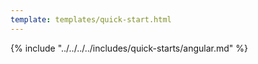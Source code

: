 ```yaml
---
template: templates/quick-start.html
---
```


<script>
  const meta = {
    what_you_will_learn: [
      "Create new Angular app",
      "Install <a href='https://www.npmjs.com/package/angular-oauth2-oidc' target='_blank'>angular-oauth2-oidc</a> package",
      "Add user login and logout",
      "Display user profile information"
    ],
    prerequisites: [
      "About 15 minutes",
      "<a href='{{ base_path }}/get-started/quick-set-up/'>Set-up {{ product_name }}</a>",
      "Install a JS package manager",
      "Install <a href='https://angular.dev/tools/cli/setup-local' target='_blank'>Angular CLI</a>",
      "A favorite text editor or IDE"
    ]
  };
</script>

{% include "../../../../includes/quick-starts/angular.md" %}
